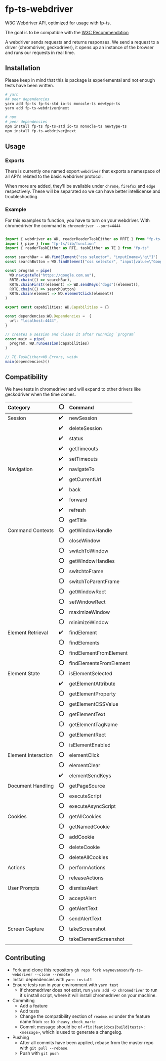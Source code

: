 # fp-ts-webdriver

W3C Webdriver API, optimized for usage with fp-ts.

The goal is to be compatible with the [W3C Recommendation](https://www.w3.org/TR/webdriver1)

A webdriver sends requests and returns responses.
We send a request to a driver (chromdriver, geckodriver), it opens up an instance of the browser and runs our requests in real time.

## Installation

Please keep in mind that this is package is experiemental and not enough tests have been written.

```sh
# yarn
## peer dependencies
yarn add fp-ts fp-ts-std io-ts monocle-ts newtype-ts
yarn add fp-ts-webdriver@next

# npm
# peer dependencies
npm install fp-ts fp-ts-std io-ts monocle-ts newtype-ts
npm install fp-ts-webdriver@next
```

## Usage

### Exports

There is currently one named export `webdriver` that exports a namespace of all API's related to the basic webdriver protocol.

When more are added, they'll be available under `chrome`, `firefox` and `edge` respectively.
These will be separated so we can have better intellicense and troubleshooting.

### Example

For this examples to function, you have to turn on your webdriver.
With chromedriver the command is `chromedriver --port=4444`

```ts

import { webdriver as WD, readerReaderTaskEither as RRTE } from "fp-ts-webdriver"
import { pipe } from "fp-ts/lib/function"
import { readerTaskEither as RTE, taskEither as TE } from "fp-ts"

const searchBar = WD.findElement("css selector", "input[name=\"q\"]")
const searchButton = WD.findElement("css selector", "input[value=\"Google Search\"]")

const program = pipe(
  WD.navigateTo("https://google.com.au"),
  RRTE.chain(() => searchBar),
  RRTE.chainFirst((element) => WD.sendKeys("dogs")(element)),
  RRTE.chain(() => searchButton)
  RRTE.chain(element => WD.elementClick(element))
)

export const capabilities: WD.Capabilities = {}

const dependencies:WD.Dependencies =  {
  url: "localhost:4444",
}

// creates a session and closes it after runnning `program`
const main = pipe(
  program, WD.runSession(capabilities)
)

// TE.TaskEither<WD.Errors, void>
main(dependencies)()
```

## Compatibility

We have tests in chromedriver and will expand to other drivers like geckodriver when the time comes.

| Category            | :o:                | Command                 |
| :------------------ | ------------------ | :---------------------- |
| Session             | :heavy_check_mark: | newSession              |
|                     | :heavy_check_mark: | deleteSession           |
|                     | :heavy_check_mark: | status                  |
|                     | :heavy_check_mark: | getTimeouts             |
|                     | :heavy_check_mark: | setTimeouts             |
| Navigation          | :heavy_check_mark: | navigateTo              |
|                     | :heavy_check_mark: | getCurrentUrl           |
|                     | :heavy_check_mark: | back                    |
|                     | :heavy_check_mark: | forward                 |
|                     | :heavy_check_mark: | refresh                 |
|                     | :o:                | getTitle                |
| Command Contexts    | :o:                | getWindowHandle         |
|                     | :o:                | closeWindow             |
|                     | :o:                | switchToWindow          |
|                     | :o:                | getWindowHandles        |
|                     | :o:                | switchtoFrame           |
|                     | :o:                | switchToParentFrame     |
|                     | :o:                | getWindowRect           |
|                     | :o:                | setWindowRect           |
|                     | :o:                | maximizeWindow          |
|                     | :o:                | minimizeWindow          |
| Element Retrieval   | :heavy_check_mark: | findElement             |
|                     | :o:                | findElements            |
|                     | :o:                | findElementFromElement  |
|                     | :o:                | findElementsFromElement |
| Element State       | :o:                | isElementSelected       |
|                     | :heavy_check_mark: | getElementAttribute     |
|                     | :o:                | getElementProperty      |
|                     | :o:                | getElementCSSValue      |
|                     | :o:                | getElementText          |
|                     | :o:                | getElementTagName       |
|                     | :o:                | getElementRect          |
|                     | :o:                | isElementEnabled        |
| Element Interaction | :o:                | elementClick            |
|                     | :o:                | elementClear            |
|                     | :heavy_check_mark: | elementSendKeys         |
| Document Handling   | :o:                | getPageSource           |
|                     | :o:                | executeScript           |
|                     | :o:                | executeAsyncScript      |
| Cookies             | :o:                | getAllCookies           |
|                     | :o:                | getNamedCookie          |
|                     | :o:                | addCookie               |
|                     | :o:                | deleteCookie            |
|                     | :o:                | deleteAllCookies        |
| Actions             | :o:                | performActions          |
|                     | :o:                | releaseActions          |
| User Prompts        | :o:                | dismissAlert            |
|                     | :o:                | acceptAlert             |
|                     | :o:                | getAlertText            |
|                     | :o:                | sendAlertText           |
| Screen Capture      | :o:                | takeScreenshot          |
|                     | :o:                | takeElementScreenshot   |

## Contributing

- Fork and clone this repository `gh repo fork waynevanson/fp-ts-webdriver --clone --remote`
- Install dependencies with `yarn install`
- Ensure tests run in your environment with `yarn test`
  - if chromedriver does not exist, run `yarn add -D chromedriver` to run it's install script, where it will install chromedriver on your machine.
- Commiting
  - Add a feature
  - Add tests
  - Change the compatibility section of `readme.md` under the feature name from `:o:` to `:heavy_check_mark:`
  - Commit message should be of `<fix|feat|docs|build|tests>: <message>`, which is used to generate a changelog.
- Pushing
  - After all commits have been applied, rebase from the master repo with `git pull --rebase`.
  - Push with `git push`
